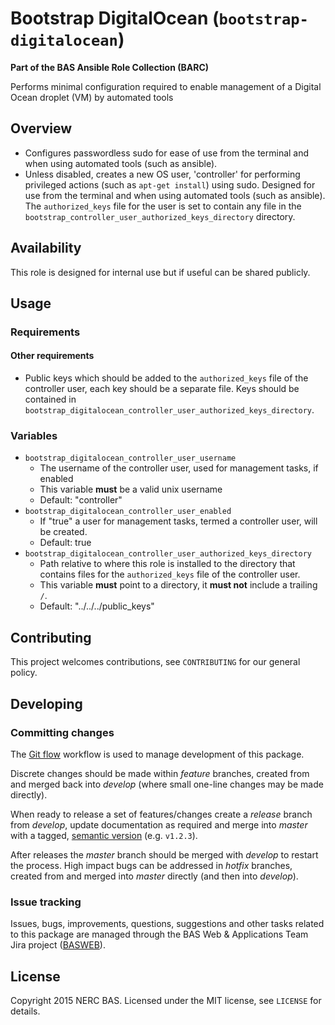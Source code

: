 # Bootstrap DigitalOcean (`bootstrap-digitalocean`)

**Part of the BAS Ansible Role Collection (BARC)**

Performs minimal configuration required to enable management of a Digital Ocean droplet (VM) by automated tools

## Overview

* Configures passwordless sudo for ease of use from the terminal and when using automated tools (such as ansible).
* Unless disabled, creates a new OS user, 'controller' for performing privileged actions (such as `apt-get install`) using sudo. Designed for use from the terminal and when using automated tools (such as ansible). The `authorized_keys` file for the user is set to contain any file in the `bootstrap_controller_user_authorized_keys_directory` directory.

## Availability

This role is designed for internal use but if useful can be shared publicly.

## Usage

### Requirements

#### Other requirements

* Public keys which should be added to the `authorized_keys` file of the controller user, each key should be a separate file. Keys should be contained in  `bootstrap_digitalocean_controller_user_authorized_keys_directory`.

### Variables

* `bootstrap_digitalocean_controller_user_username`
	* The username of the controller user, used for management tasks, if enabled
	* This variable **must** be a valid unix username
	* Default: "controller"
* `bootstrap_digitalocean_controller_user_enabled`
	* If "true" a user for management tasks, termed a controller user, will be created.
	* Default: true
* `bootstrap_digitalocean_controller_user_authorized_keys_directory`
	* Path relative to where this role is installed to the directory that contains files for the `authorized_keys` file of the controller user.
	* This variable **must** point to a directory, it **must not** include a trailing `/`.
	* Default: "../../../public_keys"

## Contributing

This project welcomes contributions, see `CONTRIBUTING` for our general policy.

## Developing

### Committing changes

The [Git flow](https://www.atlassian.com/git/tutorials/comparing-workflows/gitflow-workflow) workflow is used to manage development of this package.

Discrete changes should be made within *feature* branches, created from and merged back into *develop* (where small one-line changes may be made directly).

When ready to release a set of features/changes create a *release* branch from *develop*, update documentation as required and merge into *master* with a tagged, [semantic version](http://semver.org/) (e.g. `v1.2.3`).

After releases the *master* branch should be merged with *develop* to restart the process. High impact bugs can be addressed in *hotfix* branches, created from and merged into *master* directly (and then into *develop*).

### Issue tracking

Issues, bugs, improvements, questions, suggestions and other tasks related to this package are managed through the BAS Web & Applications Team Jira project ([BASWEB](https://jira.ceh.ac.uk/browse/BASWEB)).

## License

Copyright 2015 NERC BAS. Licensed under the MIT license, see `LICENSE` for details.
